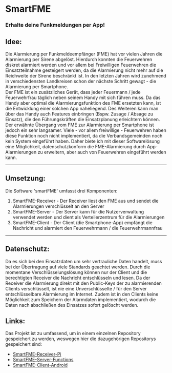 # SmartFME
### Erhalte deine Funkmeldungen per App!
  
## Idee:
Die Alarmierung per Funkmeldeempfänger (FME) hat vor vielen Jahren die Alarmierung per Sirene abgelöst. Hierdurch konnten die Feuerwehren diskret alarmiert werden und vor allem bei Freiwilligen Feuerwehren die Einsatzteilnahme gesteigert werden, da die Alarmierung nicht mehr auf die Reichweite der Sirene beschränkt ist. In den letzten Jahren wird zunehmend in verschiedensten Landkreisen schon der nächste Schritt gewagt - die Alarmierung per Smartphone.  
Der FME ist ein zusätzliches Gerät, dass jeder Feuermann / jede Feuerwehrfrau täglich neben seinem Handy mit sich führen muss. Da das Handy aber optimal die Alarmierungsfunktion des FME ersetzten kann, ist die Entwicklung einer solchen App naheliegend. Des Weiteren kann man über das Handy auch Features einbringen (Bspw. Zusage / Absage zu Einsatz), die den Führungskräften die Einsatzplanung erleichtern können.  
Der erwähnte Übergang vom FME zur Alarmierung per Smartphone ist jedoch ein sehr langsamer. Viele - vor allem freiwillige - Feuerwehren haben diese Funktion noch nicht implementiert, da die Verbandsgemeinden noch kein System eingeführt haben. Daher biete ich mit dieser Softwarelösung eine Möglichkeit, datenschutzkonform die FME-Alarmierung durch App-Alarmierungen zu erweitern, aber auch von Feuerwehren eingeführt werden kann.

---

## Umsetzung:
Die Software 'smartFME' umfasst drei Komponenten:  
1.  SmartFME-Receiver - Der Receiver liest den FME aus und sendet die Alarmierungen verschlüsselt an den Server
3.  SmartFME-Server - Der Server kann für die Nutzerverwaltung verwendet werden und dient als Verteilerzentrum für die Alarmierungen
4.  SmartFME-Client - Der Client (die Smartphone-App) empfängt die Nachricht und alarmiert den Feuerwehrmann / die Feuerwehrmannfrau

---

## Datenschutz:
Da es sich bei den Einsatzdaten um sehr vertrauliche Daten handelt, muss bei der Übertragung auf viele Standards geachtet werden. Durch die momentane Verschlüsselungslösung können nur der Client und die berechtigten Receiver die Nachricht entschlüsseln und lesen. Da der Receiver die Alarmierung direkt mit den Public-Keys der zu alarmierenden Clients verschlüsselt, ist nie eine Unverschlüsselte / für den Server entschlüsselbare Alarmierung im Internet.
Zudem ist in den Clients keine Möglichkeit zum Speichern der Alarmdaten implementiert, wodurch die Daten nach abschließen des Einsatzes sofort gelöscht werden.

## Links:
Das Projekt ist zu umfassend, um in einem einzelnen Repository gespeichert zu werden, weswegen hier die dazugehörigen Repositorys gespeichert sind:
- [SmartFME-Receiver-Pi](https://github.com/Danmyrer/smartFME-Reciever-Pi)
- [SmartFME-Server-Functions](https://github.com/Danmyrer/SmartFME-Server-Functions)
- [SmartFME-Client-Android](https://github.com/Danmyrer/SmartFME-Client-Android)
